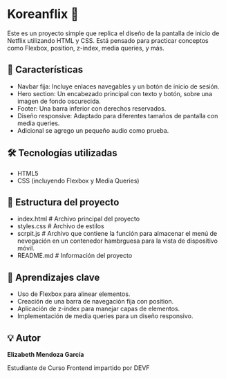 # Koreanflix 🎥
Este es un proyecto simple que replica el diseño de la pantalla de inicio de Netflix utilizando HTML y CSS. Está pensado para practicar conceptos como Flexbox, position, z-index, media queries, y más.

## 🚀 Características
- Navbar fija: Incluye enlaces navegables y un botón de inicio de sesión.
- Hero section: Un encabezado principal con texto y botón, sobre una imagen de fondo oscurecida.
- Footer: Una barra inferior con derechos reservados.
- Diseño responsive: Adaptado para diferentes tamaños de pantalla con media queries.
- Adicional se agrego un pequeño audio como prueba.

## 🛠️ Tecnologías utilizadas
- HTML5
- CSS (incluyendo Flexbox y Media Queries)

## 📂 Estructura del proyecto
- index.html        # Archivo principal del proyecto
- styles.css        # Archivo de estilos
- scrpit.js         # Archivo que contiene la función para almacenar el menú de nevegación  en un contenedor hambrguesa para la vista de dispositivo móvil. 
- README.md         # Información del proyecto


## 📖 Aprendizajes clave
- Uso de Flexbox para alinear elementos.
- Creación de una barra de navegación fija con position.
- Aplicación de z-index para manejar capas de elementos.
- Implementación de media queries para un diseño responsivo.

## 💡 Autor
**Elizabeth Mendoza García**

Estudiante de Curso Frontend impartido por DEVF
